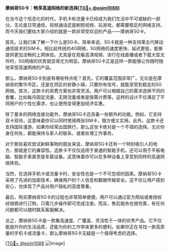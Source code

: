 **摩纳哥5G卡：畅享高速网络的新选择[[TG💪+ @esim1088](https://t.me/s/esim1088)]**

在当今这个信息化的时代，手机卡和流量卡已经成为我们生活中不可或缺的一部分。无论是日常通信、视频通话还是刷短视频、玩游戏，都需要稳定的网络支持。而今天我们要给大家介绍的就是一款非常受欢迎的产品——摩纳哥5G卡。

首先，让我们来了解一下什么是5G卡。简单来说，5G卡就是一种支持第五代移动通信技术的SIM卡。相比起传统的4G网络，5G网络的速度更快、延迟更低，能够提供更加流畅的上网体验。尤其是在观看高清视频、进行在线直播或者下载大型文件时，5G网络的优势就显得尤为明显。摩纳哥5G卡正是这样一款能够让你随时随地享受高速网络的产品。

那么，摩纳哥5G卡到底有哪些特点呢？首先，它的覆盖范围非常广。无论是在摩纳哥的繁华市区，还是在郊区的安静小镇，只要你有信号，就能享受到稳定的5G网络。其次，这款卡的资费方案也非常灵活。用户可以根据自己的需求选择不同的套餐，比如每月固定流量、无限流量或者是按需计费等。这样的设计不仅满足了不同用户的个性化需求，也让使用变得更加经济实惠。

除了基本的网络连接功能外，摩纳哥5G卡还具备一些额外的功能。例如，它支持双卡双待，这意味着你可以同时使用两张SIM卡，既方便又实用。此外，这款卡还支持国际漫游，如果你经常出国旅行，那么这张卡绝对是一个不错的选择。无论你身在何处，都能保持与家人的联系，或者处理工作事务。

对于那些喜欢尝试新鲜事物的朋友来说，摩纳哥5G卡还有一个特别吸引人的地方，那就是它的兼容性。这款卡不仅仅适用于普通的智能手机，还可以用于平板电脑、智能手表甚至是车载设备。这意味着你可以在多种设备上享受到同样的高速网络体验。

当然，在选择手机卡或流量卡时，安全性也是一个不可忽视的因素。摩纳哥5G卡采用了先进的加密技术，确保用户的个人信息和数据传输安全。这不仅让用户感到安心，也体现了产品对用户隐私的高度尊重。

最后，购买摩纳哥5G卡的过程也非常简单便捷。用户可以通过官方网站或者授权经销商进行订购，只需几步操作即可完成注册。而且，售后服务也很完善，有任何问题都可以随时联系客服解决。

总之，摩纳哥5G卡是一款集高速度、广覆盖、灵活性于一体的优秀产品。它不仅能提升你的生活品质，还能为你的工作带来更多的便利。如果你正在寻找一款高质量的手机卡或流量卡，那么摩纳哥5G卡无疑是一个值得考虑的选择。

[[TG💪+ @esim1088](https://t.me/s/esim1088) ![Image](https://i.postimg.cc/4NQfJmqS/Snipaste-2025-05-13-00-14-12.png)]